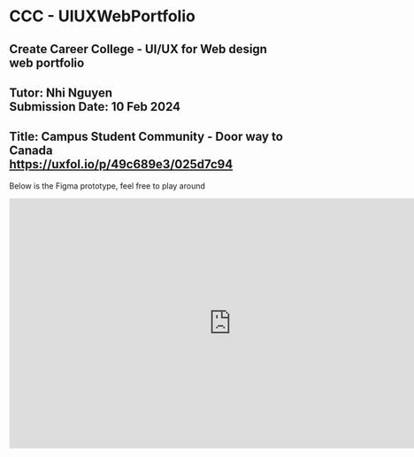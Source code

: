 # CCC - UIUXWebPortfolio
Create Career College - UI/UX for Web design web portfolio
---
Tutor: Nhi Nguyen<br>
Submission Date: 10 Feb 2024
---
Title: Campus Student Community - Door way to Canada<br>
https://uxfol.io/p/49c689e3/025d7c94
---
Below is the Figma prototype, feel free to play around<br>
<iframe style="border: 1px solid rgba(0, 0, 0, 0.1);" width="800" height="450" src="https://www.figma.com/embed?embed_host=share&url=https%3A%2F%2Fwww.figma.com%2Fproto%2FQoXCPgpbnu8yVtmoJOLygf%2FCCC_Henry_WAT%3Fpage-id%3D1%253A1806%26type%3Ddesign%26node-id%3D77-1116%26viewport%3D1214%252C-128%252C0.06%26t%3DoUg9R6lUDMOm26el-1%26scaling%3Dscale-down%26mode%3Ddesign" allowfullscreen></iframe>
